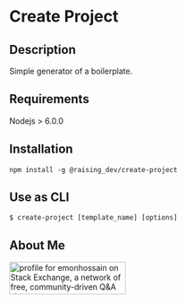 # Create Project

## Description

Simple generator of a boilerplate.

## Requirements

Nodejs > 6.0.0

## Installation

```
npm install -g @raising_dev/create-project
```

## Use as CLI

```
$ create-project [template_name] [options]

```

## About Me

<a href="https://stackexchange.com/users/9277340"><img src="https://stackexchange.com/users/flair/9277340.png" width="208" height="58" alt="profile for emonhossain on Stack Exchange, a network of free, community-driven Q&amp;A sites" title="profile for emonhossain on Stack Exchange, a network of free, community-driven Q&amp;A sites"></a>

